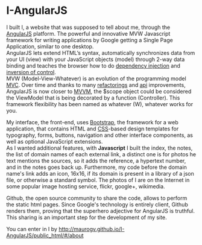 I-AngularJS
================

I built I, a website that was supposed to tell about me, through the [AngularJS](https://angularjs.org/) platform. The powerful and innovative MVW Javascript framework for writing applications by Google getting a Single Page Application, similar to one desktop.  
AngularJS lets extend HTML’s syntax, automatically synchronizes data from your UI (view) with your JavaScript objects (model) through 2-way data binding and teaches the browser how to do [dependency injection](http://en.wikipedia.org/wiki/Dependency_injection) and [inversion of control](http://en.wikipedia.org/wiki/Inversion_of_control).  
MVW (Model-View-Whatever) is an evolution of the programming model [MVC](http://en.wikipedia.org/wiki/Model-View-Controller). Over time and thanks to many [refactorings]( http://en.wikipedia.org/wiki/Code_refactoring) and [api](http://en.wikipedia.org/wiki/Application_programming_interface) improvements, AngularJS is now closer to [MVVM](http://en.wikipedia.org/wiki/Model_View_ViewModel), the $scope object could be considered the ViewModel that is being decorated by a function (Controller). This framework flexibility has been named as whatever (W), whatever works for you.  

My interface, the front-end, uses [Bootstrap](http://getbootstrap.com/), the framework for a web application, that contains HTML and [CSS](http://en.wikipedia.org/wiki/CSS)-based design templates for typography, forms, buttons, navigation and other interface components, as well as optional JavaScript extensions.  
As I wanted additional features, with **Javascript** I built the index, the notes, the list of domain names of each external link, a distinct one is for photos  he text mentions the sources, so it adds the reference, a hypertext number, and in the notes goes back up. Furthermore, my code before the domain name's link adds an icon, 16x16, if its domain is present in a library of a json file, or otherwise a standard symbol. 
The photos of I are on the Internet in some popular image hosting service, flickr, google+, wikimedia.

Github, the open source community to share the code, allows to perform the static html pages. Since Google's technology is entirely client, Github renders them, proving that the superhero adjective for AngularJS is truthful.  
This sharing is an important step for the development of my site.

You can enter in I by http://maurogv.github.io/I-AngularJS/public_html/#/about
